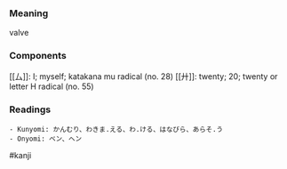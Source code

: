### Meaning

valve

### Components

[[厶]]: I; myself; katakana mu radical (no. 28) [[廾]]: twenty; 20; twenty or letter H radical (no. 55)

### Readings

```
- Kunyomi: かんむり、わきま.える、わ.ける、はなびら、あらそ.う
- Onyomi: ベン、ヘン
```

#kanji